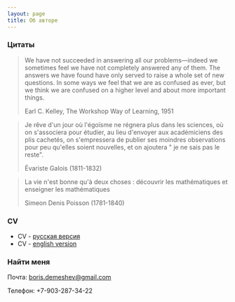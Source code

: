 ```yaml
---
layout: page
title: Об авторе
---
```


### Цитаты

> We have not succeeded in answering all our problems—indeed we sometimes feel we have not completely answered any of them. The answers we have found have only served to raise a whole set of new questions. In some ways we feel that we are as confused as ever, but we think we are confused on a higher level and about more important things.
>
> Earl C. Kelley, The Workshop Way of Learning, 1951


> Je rêve d'un jour où l'égoïsme ne régnera plus dans les sciences, où on s'associera pour étudier, au lieu d'envoyer aux académiciens des plis cachetés, on s'empressera de publier ses moindres observations pour peu qu'elles soient nouvelles, et on ajoutera " je ne sais pas le reste".
>
> Évariste Galois (1811-1832)

> La vie n'est bonne qu'à deux choses : découvrir les mathématiques et enseigner les mathématiques
>
> Simeon Denis Poisson (1781-1840)


### CV

- CV - [русская версия](https://github.com/bdemeshev/cv/raw/master/demeshev_cv_rus.pdf)
- CV - [english version](https://github.com/bdemeshev/cv/raw/master/demeshev_cv_eng.pdf)

### Найти меня

Почта: [boris.demeshev@gmail.com](mailto:boris.demeshev@gmail.com)

Телефон: +7-903-287-34-22
